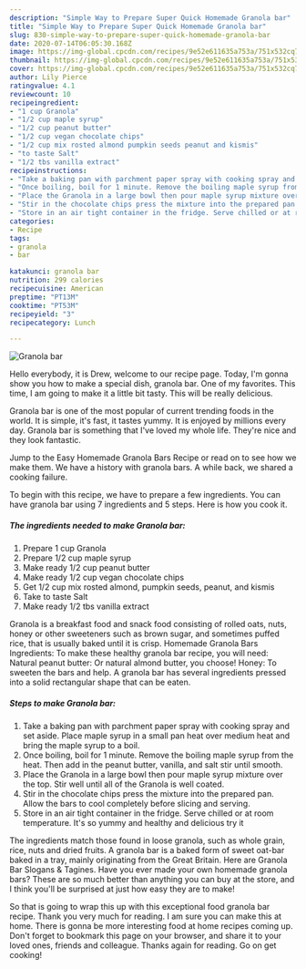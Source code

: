 ```yaml
---
description: "Simple Way to Prepare Super Quick Homemade Granola bar"
title: "Simple Way to Prepare Super Quick Homemade Granola bar"
slug: 830-simple-way-to-prepare-super-quick-homemade-granola-bar
date: 2020-07-14T06:05:30.168Z
image: https://img-global.cpcdn.com/recipes/9e52e611635a753a/751x532cq70/granola-bar-recipe-main-photo.jpg
thumbnail: https://img-global.cpcdn.com/recipes/9e52e611635a753a/751x532cq70/granola-bar-recipe-main-photo.jpg
cover: https://img-global.cpcdn.com/recipes/9e52e611635a753a/751x532cq70/granola-bar-recipe-main-photo.jpg
author: Lily Pierce
ratingvalue: 4.1
reviewcount: 10
recipeingredient:
- "1 cup Granola"
- "1/2 cup maple syrup"
- "1/2 cup peanut butter"
- "1/2 cup vegan chocolate chips"
- "1/2 cup mix rosted almond pumpkin seeds peanut and kismis"
- "to taste Salt"
- "1/2 tbs vanilla extract"
recipeinstructions:
- "Take a baking pan with parchment paper spray with cooking spray and set aside. Place maple syrup in a small pan heat over medium heat and bring the maple syrup to a boil."
- "Once boiling, boil for 1 minute. Remove the boiling maple syrup from the heat. Then add in the peanut butter, vanilla, and salt stir until smooth."
- "Place the Granola in a large bowl then pour maple syrup mixture over the top. Stir well until all of the Granola is well coated."
- "Stir in the chocolate chips press the mixture into the prepared pan. Allow the bars to cool completely before slicing and serving."
- "Store in an air tight container in the fridge. Serve chilled or at room temperature. It&#39;s so yummy and healthy and delicious try it"
categories:
- Recipe
tags:
- granola
- bar

katakunci: granola bar 
nutrition: 299 calories
recipecuisine: American
preptime: "PT13M"
cooktime: "PT53M"
recipeyield: "3"
recipecategory: Lunch

---
```



![Granola bar](https://img-global.cpcdn.com/recipes/9e52e611635a753a/751x532cq70/granola-bar-recipe-main-photo.jpg)

Hello everybody, it is Drew, welcome to our recipe page. Today, I'm gonna show you how to make a special dish, granola bar. One of my favorites. This time, I am going to make it a little bit tasty. This will be really delicious.

Granola bar is one of the most popular of current trending foods in the world. It is simple, it's fast, it tastes yummy. It is enjoyed by millions every day. Granola bar is something that I've loved my whole life. They're nice and they look fantastic.

Jump to the Easy Homemade Granola Bars Recipe or read on to see how we make them. We have a history with granola bars. A while back, we shared a cooking failure.


To begin with this recipe, we have to prepare a few ingredients. You can have granola bar using 7 ingredients and 5 steps. Here is how you cook it.

<!--inarticleads1-->

##### The ingredients needed to make Granola bar:

1. Prepare 1 cup Granola
1. Prepare 1/2 cup maple syrup
1. Make ready 1/2 cup peanut butter
1. Make ready 1/2 cup vegan chocolate chips
1. Get 1/2 cup mix rosted almond, pumpkin seeds, peanut, and kismis
1. Take to taste Salt
1. Make ready 1/2 tbs vanilla extract


Granola is a breakfast food and snack food consisting of rolled oats, nuts, honey or other sweeteners such as brown sugar, and sometimes puffed rice, that is usually baked until it is crisp. Homemade Granola Bars Ingredients: To make these healthy granola bar recipe, you will need: Natural peanut butter: Or natural almond butter, you choose! Honey: To sweeten the bars and help. A granola bar has several ingredients pressed into a solid rectangular shape that can be eaten. 

<!--inarticleads2-->

##### Steps to make Granola bar:

1. Take a baking pan with parchment paper spray with cooking spray and set aside. Place maple syrup in a small pan heat over medium heat and bring the maple syrup to a boil.
1. Once boiling, boil for 1 minute. Remove the boiling maple syrup from the heat. Then add in the peanut butter, vanilla, and salt stir until smooth.
1. Place the Granola in a large bowl then pour maple syrup mixture over the top. Stir well until all of the Granola is well coated.
1. Stir in the chocolate chips press the mixture into the prepared pan. Allow the bars to cool completely before slicing and serving.
1. Store in an air tight container in the fridge. Serve chilled or at room temperature. It&#39;s so yummy and healthy and delicious try it


The ingredients match those found in loose granola, such as whole grain, rice, nuts and dried fruits. A granola bar is a baked form of sweet oat-bar baked in a tray, mainly originating from the Great Britain. Here are Granola Bar Slogans &amp; Tagines. Have you ever made your own homemade granola bars? These are so much better than anything you can buy at the store, and I think you&#39;ll be surprised at just how easy they are to make! 

So that is going to wrap this up with this exceptional food granola bar recipe. Thank you very much for reading. I am sure you can make this at home. There is gonna be more interesting food at home recipes coming up. Don't forget to bookmark this page on your browser, and share it to your loved ones, friends and colleague. Thanks again for reading. Go on get cooking!
